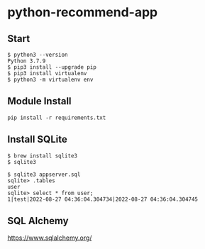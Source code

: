 # python-recommend-app

## Start

```
$ python3 --version
Python 3.7.9
$ pip3 install --upgrade pip
$ pip3 install virtualenv
$ python3 -m virtualenv env
```

## Module Install

```
pip install -r requirements.txt
```

## Install SQLite

```
$ brew install sqlite3
$ sqlite3

$ sqlite3 appserver.sql
sqlite> .tables
user
sqlite> select * from user;
1|test|2022-08-27 04:36:04.304734|2022-08-27 04:36:04.304745
```


## SQL Alchemy
https://www.sqlalchemy.org/
